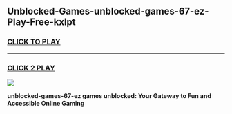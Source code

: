 
## Unblocked-Games-unblocked-games-67-ez-Play-Free-kxlpt
<h3>
<a href="https://premium76.site?title=unblocked-games-67-ez&ref=23A">CLICK TO PLAY</a></h3>
<hr>

<h3>
<a href="https://premium76.site?title=unblocked-games-67-ez&ref=23A">CLICK 2 PLAY</a>
  
</h3>

<a href="https://premium76.site?title=unblocked-games-67-ez&ref=23A"><img src="https://clearcache.store/games.png"></a>


**unblocked-games-67-ez games unblocked: Your Gateway to Fun and Accessible Online Gaming**
